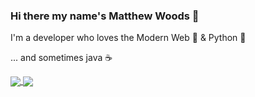 ### Hi there my name's Matthew Woods 👋
I'm a developer who loves the Modern Web 🔮 & Python 🐍  

... and sometimes java ☕️

<a href="https://github.com/mxttwoods">
<img align="center" src="https://github-readme-stats.vercel.app/api?username=mxttwoods&count_private=true" />
<img align="center" src="https://github-readme-stats.vercel.app/api/top-langs/?username=mxttwoods&layout=compact" />
</a>
